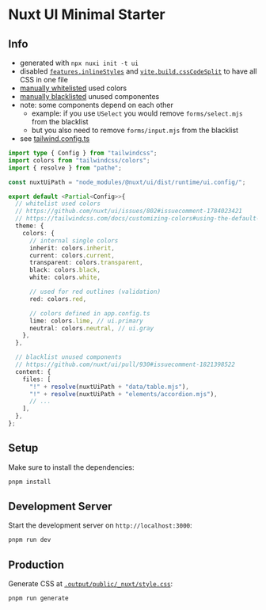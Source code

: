 # Nuxt UI Minimal Starter

## Info

- generated with `npx nuxi init -t ui`
- disabled [`features.inlineStyles`](https://nuxt.com/docs/guide/going-further/features#inlinestyles) and [`vite.build.cssCodeSplit`](https://vitejs.dev/config/build-options#build-csscodesplit) to have all CSS in one file
- [manually whitelisted](https://github.com/nuxt/ui/issues/802#issuecomment-1784023421) used colors
- [manually blacklisted](https://github.com/nuxt/ui/pull/930#issuecomment-1821398522) unused componentes
- note: some components depend on each other
  - example: if you use `USelect` you would remove `forms/select.mjs` from the blacklist
  - but you also need to remove `forms/input.mjs` from the blacklist
- see [tailwind.config.ts](tailwind.config.ts)

```ts
import type { Config } from "tailwindcss";
import colors from "tailwindcss/colors";
import { resolve } from "pathe";

const nuxtUiPath = "node_modules/@nuxt/ui/dist/runtime/ui.config/";

export default <Partial<Config>>{
  // whitelist used colors
  // https://github.com/nuxt/ui/issues/802#issuecomment-1784023421
  // https://tailwindcss.com/docs/customizing-colors#using-the-default-colors
  theme: {
    colors: {
      // internal single colors
      inherit: colors.inherit,
      current: colors.current,
      transparent: colors.transparent,
      black: colors.black,
      white: colors.white,

      // used for red outlines (validation)
      red: colors.red,

      // colors defined in app.config.ts
      lime: colors.lime, // ui.primary
      neutral: colors.neutral, // ui.gray
    },
  },

  // blacklist unused components
  // https://github.com/nuxt/ui/pull/930#issuecomment-1821398522
  content: {
    files: [
      "!" + resolve(nuxtUiPath + "data/table.mjs"),
      "!" + resolve(nuxtUiPath + "elements/accordion.mjs"),
      // ...
    ],
  },
};
```

## Setup

Make sure to install the dependencies:

```bash
pnpm install
```

## Development Server

Start the development server on `http://localhost:3000`:

```bash
pnpm run dev
```

## Production

Generate CSS at [`.output/public/_nuxt/style.css`](.output/public/_nuxt/style.css):

```bash
pnpm run generate
```
